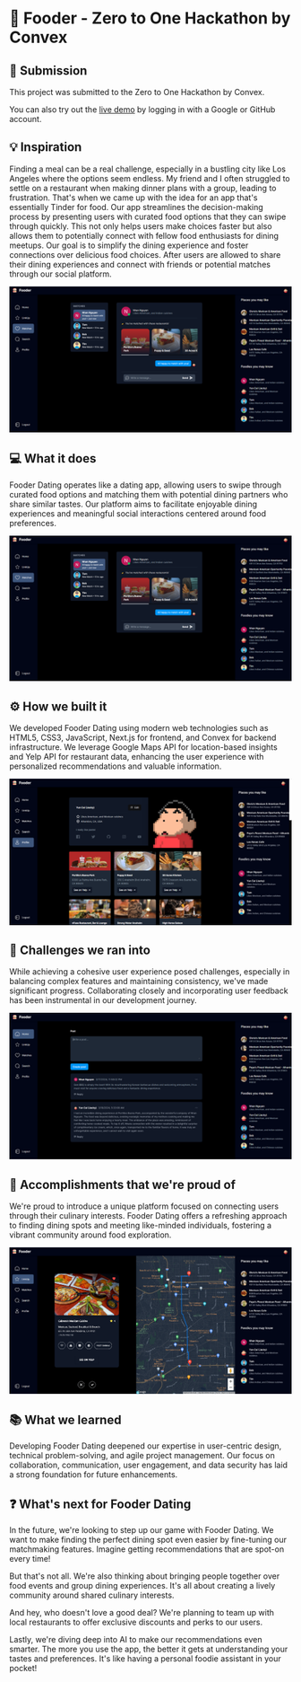 # 🍔 Fooder - Zero to One Hackathon by Convex

## 🚀 Submission

This project was submitted to the Zero to One Hackathon by Convex.

You can also try out the [live demo](https://fooder-convex.netlify.app/) by logging in with a Google or GitHub account.

## 💡 Inspiration

Finding a meal can be a real challenge, especially in a bustling city like Los Angeles where the options seem endless. My friend and I often struggled to settle on a restaurant when making dinner plans with a group, leading to frustration. That's when we came up with the idea for an app that's essentially Tinder for food. Our app streamlines the decision-making process by presenting users with curated food options that they can swipe through quickly. This not only helps users make choices faster but also allows them to potentially connect with fellow food enthusiasts for dining meetups. Our goal is to simplify the dining experience and foster connections over delicious food choices. After users are allowed to share their dining experiences and connect with friends or potential matches through our social platform.

![Matches](/assets/matches.PNG)

## 💻 What it does

Fooder Dating operates like a dating app, allowing users to swipe through curated food options and matching them with potential dining partners who share similar tastes. Our platform aims to facilitate enjoyable dining experiences and meaningful social interactions centered around food preferences.

![Matches](/assets/matches.png)

## ⚙️ How we built it

We developed Fooder Dating using modern web technologies such as HTML5, CSS3, JavaScript, Next.js for frontend, and Convex for backend infrastructure. We leverage Google Maps API for location-based insights and Yelp API for restaurant data, enhancing the user experience with personalized recommendations and valuable information.

![Profile](/assets/profile.png)

## 🧩 Challenges we ran into

While achieving a cohesive user experience posed challenges, especially in balancing complex features and maintaining consistency, we've made significant progress. Collaborating closely and incorporating user feedback has been instrumental in our development journey.

![Home](/assets/home.png)

## 🎉 Accomplishments that we're proud of

We're proud to introduce a unique platform focused on connecting users through their culinary interests. Fooder Dating offers a refreshing approach to finding dining spots and meeting like-minded individuals, fostering a vibrant community around food exploration.

![Swipe](/assets/swipe.png)

## 📚 What we learned

Developing Fooder Dating deepened our expertise in user-centric design, technical problem-solving, and agile project management. Our focus on collaboration, communication, user engagement, and data security has laid a strong foundation for future enhancements.

## ❓ What's next for Fooder Dating

In the future, we're looking to step up our game with Fooder Dating. We want to make finding the perfect dining spot even easier by fine-tuning our matchmaking features. Imagine getting recommendations that are spot-on every time!

But that's not all. We're also thinking about bringing people together over food events and group dining experiences. It's all about creating a lively community around shared culinary interests.

And hey, who doesn't love a good deal? We're planning to team up with local restaurants to offer exclusive discounts and perks to our users.

Lastly, we're diving deep into AI to make our recommendations even smarter. The more you use the app, the better it gets at understanding your tastes and preferences. It's like having a personal foodie assistant in your pocket!
